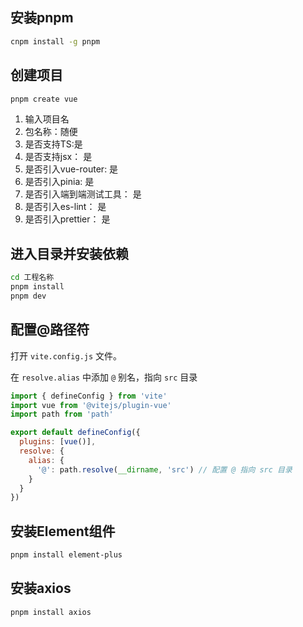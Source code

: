 ## 安装pnpm

```bash
cnpm install -g pnpm
```

## 创建项目

```sh
pnpm create vue
```

1. 输入项目名
2. 包名称：随便
3. 是否支持TS:是
4. 是否支持jsx： 是
5. 是否引入vue-router: 是
6. 是否引入pinia: 是
7. 是否引入端到端测试工具： 是
8. 是否引入es-lint： 是
9. 是否引入prettier： 是

## 进入目录并安装依赖

```sh
cd 工程名称
pnpm install 
pnpm dev
```

## 配置@路径符

打开 `vite.config.js` 文件。

在 `resolve.alias` 中添加 `@` 别名，指向 `src` 目录

```js
import { defineConfig } from 'vite'
import vue from '@vitejs/plugin-vue'
import path from 'path'

export default defineConfig({
  plugins: [vue()],
  resolve: {
    alias: {
      '@': path.resolve(__dirname, 'src') // 配置 @ 指向 src 目录
    }
  }
})
```

## 安装Element组件

```sh
pnpm install element-plus
```

## 安装axios

```sh
pnpm install axios
```


